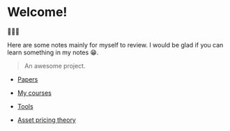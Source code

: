 # Welcome! <!-- {docsify-ignore} -->
:tada::tada::tada:

Here are some notes mainly for myself to review. I would be glad if you can learn something in my notes :grin:.


> An awesome project.

- [Papers](papers/_sidebar.md)

- [My courses](readcourse.md)

- [Tools](实用工具/_sidebar.md)

- [Asset pricing theory](Asset_pricing_theory/_sidebar.md)